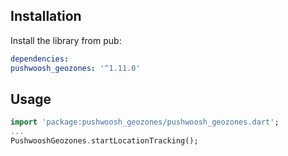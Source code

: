 ## Installation

Install the library from pub:

```yaml
dependencies:
pushwoosh_geozones: '^1.11.0'
```

## Usage
```dart
import 'package:pushwoosh_geozones/pushwoosh_geozones.dart';
...
PushwooshGeozones.startLocationTracking();
```
